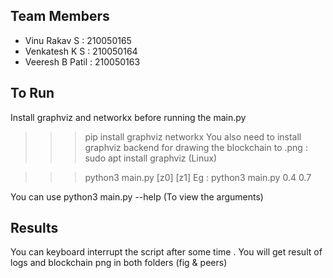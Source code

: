 ## Team Members
- Vinu Rakav S    : 210050165 
- Venkatesh K S   : 210050164 
- Veeresh B Patil : 210050163

## To Run 
Install graphviz and networkx before running the main.py 
>>> pip install graphviz networkx 
You also need to install graphviz backend for drawing the blockchain to .png : 
>>> sudo apt install graphviz (Linux)

>>> python3 main.py [z0] [z1]
Eg : python3 main.py 0.4 0.7

You can use python3 main.py --help (To view the arguments)

## Results 
You can keyboard interrupt the script after some time . 
You will get result of logs and blockchain png in both folders (fig & peers)
